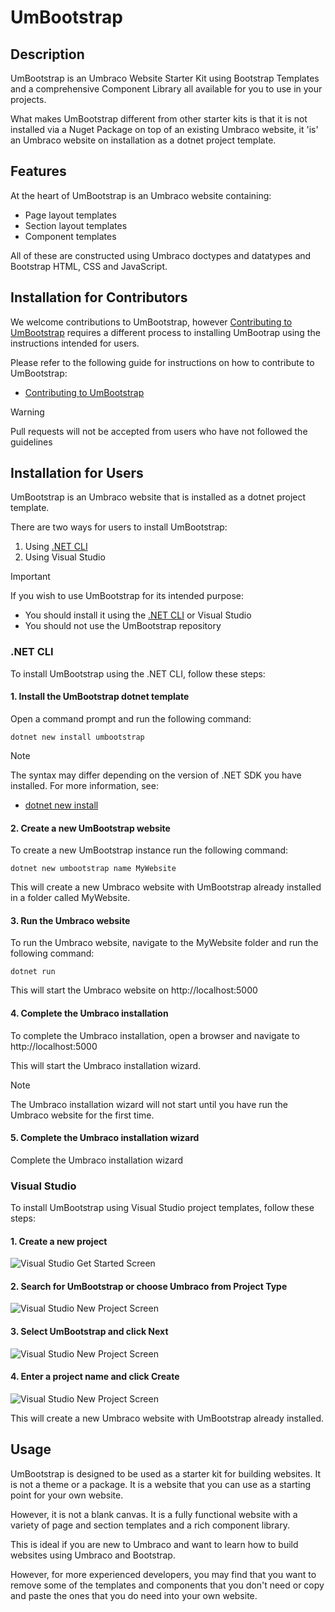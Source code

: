 # UmBootstrap

## Description
UmBootstrap is an Umbraco Website Starter Kit using Bootstrap Templates and a comprehensive Component Library all available for you to use in your projects.

What makes UmBootstrap different from other starter kits is that it is not installed via a Nuget Package on top of an existing Umbraco website, it 'is' an Umbraco website on installation as a dotnet project template.

## Features

At the heart of UmBootstrap is an Umbraco website containing:
* Page layout templates
* Section layout templates
* Component templates

All of these are constructed using Umbraco doctypes and datatypes and Bootstrap HTML, CSS and JavaScript.

## Installation for Contributors

We welcome contributions to UmBootstrap, however [Contributing to UmBootstrap](CONTRIBUTING.md) requires a different process to installing UmBootrap using the instructions intended for users.

Please refer to the following guide for instructions on how to contribute to UmBootstrap:
- [Contributing to UmBootstrap](CONTRIBUTING.md)

> [!WARNING] 
> Pull requests will not be accepted from users who have not followed the guidelines

## Installation for Users

UmBootstrap is an Umbraco website that is installed as a dotnet project template.

There are two ways for users to install UmBootstrap:
1. Using [.NET CLI](https://learn.microsoft.com/en-us/dotnet/core/tools/)
2. Using Visual Studio

> [!IMPORTANT] 
> If you wish to use UmBootstrap for its intended purpose:
> - You should install it using the [.NET CLI](https://learn.microsoft.com/en-us/dotnet/core/tools/) or Visual Studio
> - You should not use the UmBootstrap repository

### .NET CLI

To install UmBootstrap using the .NET CLI, follow these steps:


#### 1. Install the UmBootstrap dotnet template

Open a command prompt and run the following command:

    dotnet new install umbootstrap

> [!NOTE]
> The syntax may differ depending on the version of .NET SDK you have installed. 
> For more information, see:
> - [dotnet new install](https://learn.microsoft.com/en-us/dotnet/core/tools/dotnet-new-install)


#### 2. Create a new UmBootstrap website

To create a new UmBootstrap instance run the following command:

    dotnet new umbootstrap name MyWebsite

 This will create a new Umbraco website with UmBootstrap already installed in a folder called MyWebsite.


#### 3. Run the Umbraco website

To run the Umbraco website, navigate to the MyWebsite folder and run the following command:

    dotnet run

This will start the Umbraco website on http://localhost:5000


#### 4. Complete the Umbraco installation

To complete the Umbraco installation, open a browser and navigate to http://localhost:5000

This will start the Umbraco installation wizard.

> [!NOTE]
> The Umbraco installation wizard will not start until you have run the Umbraco website for the first time.


#### 5. Complete the Umbraco installation wizard

Complete the Umbraco installation wizard

 ### Visual Studio

 To install UmBootstrap using Visual Studio project templates, follow these steps:

#### 1. Create a new project

 ![Visual Studio Get Started Screen](assets/installation-vs-01.png)

#### 2. Search for UmBootstrap or choose Umbraco from Project Type

![Visual Studio New Project Screen](assets/installation-vs-02.png)

#### 3. Select UmBootstrap and click Next

![Visual Studio New Project Screen](assets/installation-vs-03.png)

#### 4. Enter a project name and click Create

![Visual Studio New Project Screen](assets/installation-vs-04.png)

This will create a new Umbraco website with UmBootstrap already installed.

## Usage

UmBootstrap is designed to be used as a starter kit for building websites. It is not a theme or a package. It is a website that you can use as a starting point for your own website.

However, it is not a blank canvas. It is a fully functional website with a variety of page and section templates and a rich component library.

This is ideal if you are new to Umbraco and want to learn how to build websites using Umbraco and Bootstrap.

However, for more experienced developers, you may find that you want to remove some of the templates and components that you don't need or copy and paste the ones that you do need into your own website.
